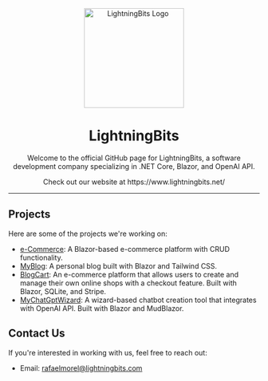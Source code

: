 <div align="center">
  <img src="https://avatars.githubusercontent.com/u/127812844?s=96&v=4" alt="LightningBits Logo" width="200">
  <h1>LightningBits</h1>
  <p>Welcome to the official GitHub page for LightningBits, a software development company specializing in .NET Core, Blazor, and OpenAI API.</p>
  <p>Check out our website at https://www.lightningbits.net/</p>
</div>

---

## Projects

Here are some of the projects we're working on:

- [e-Commerce](https://github.com/LightningBit/e-Commerce): A Blazor-based e-commerce platform with CRUD functionality.
- [MyBlog](https://github.com/LightningBit/MyBlog): A personal blog built with Blazor and Tailwind CSS.
- [BlogCart](https://github.com/LightningBit/BlogCart): An e-commerce platform that allows users to create and manage their own online shops with a checkout feature. Built with Blazor, SQLite, and Stripe.
- [MyChatGptWizard](https://github.com/LightningBits-net/MyChatGptWizard): A wizard-based chatbot creation tool that integrates with OpenAI API. Built with Blazor and MudBlazor.

## Contact Us

If you're interested in working with us, feel free to reach out:

- Email: rafaelmorel@lightningbits.com

